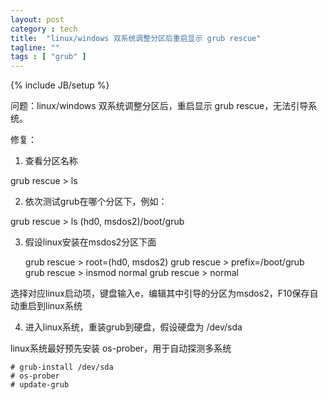 ```yaml
---
layout: post
category : tech
title:  "linux/windows 双系统调整分区后重启显示 grub rescue"
tagline: ""
tags : [ "grub" ] 
---
```

{% include JB/setup %}

问题：linux/windows 双系统调整分区后，重启显示 grub rescue，无法引导系统。

修复：

1. 查看分区名称

grub rescue > ls


2. 依次测试grub在哪个分区下，例如：

grub rescue > ls (hd0, msdos2)/boot/grub

3. 假设linux安装在msdos2分区下面

    grub rescue > root=(hd0, msdos2)
    grub rescue > prefix=/boot/grub
    grub rescue > insmod normal
    grub rescue > normal

选择对应linux启动项，键盘输入e，编辑其中引导的分区为msdos2，F10保存自动重启到linux系统

4. 进入linux系统，重装grub到硬盘，假设硬盘为 /dev/sda

linux系统最好预先安装 os-prober，用于自动探测多系统
   
    # grub-install /dev/sda
    # os-prober
    # update-grub
